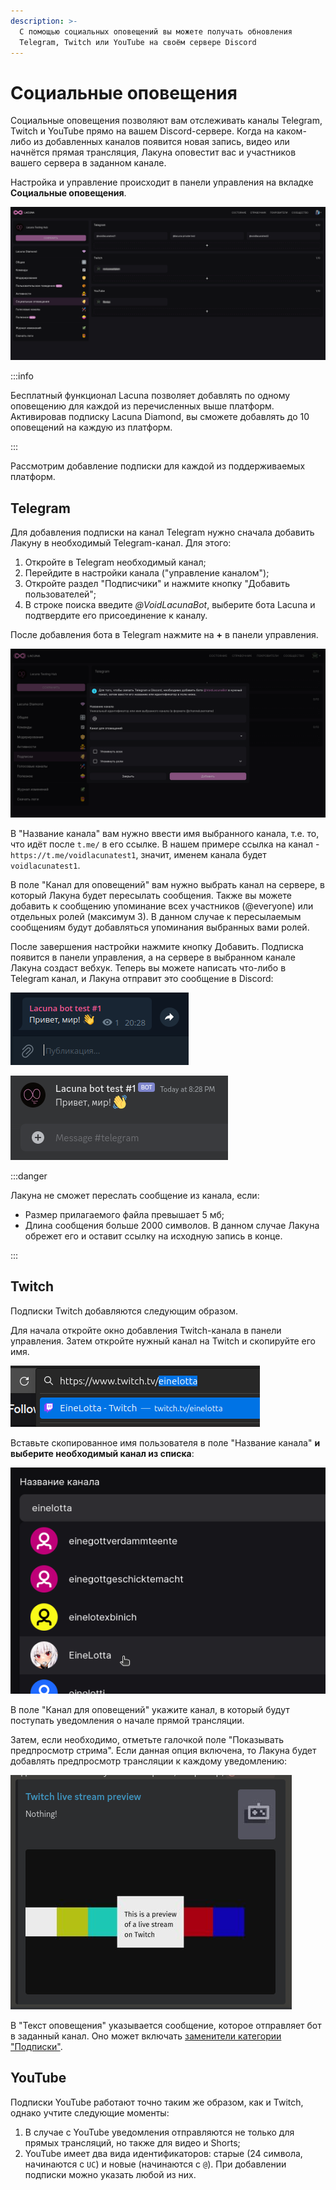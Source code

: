```yaml
---
description: >-
  С помощью социальных оповещений вы можете получать обновления
  Telegram, Twitch или YouTube на своём сервере Discord
---
```


# Социальные оповещения

Социальные оповещения позволяют вам отслеживать каналы Telegram, Twitch и YouTube прямо на вашем Discord-сервере. Когда на каком-либо из добавленных каналов появится новая запись, видео или начнётся прямая трансляция, Лакуна оповестит вас и участников вашего сервера в заданном канале.

Настройка и управление происходит в панели управления на вкладке **Социальные оповещения**.

<img src="../../static/.gitbook/assets/dashboard-social-alerts-tab.png" alt="Вкладка социальных оповещений"></img>

:::info

Бесплатный функционал Lacuna позволяет добавлять по одному оповещению для каждой из перечисленных выше платформ. Активировав подписку Lacuna Diamond, вы сможете добавлять до 10 оповещений на каждую из платформ.

:::

Рассмотрим добавление подписки для каждой из поддерживаемых платформ.

## Telegram

Для добавления подписки на канал Telegram нужно сначала добавить Лакуну в необходимый Telegram-канал. Для этого:

1. Откройте в Telegram необходимый канал;
2. Перейдите в настройки канала ("управление каналом");
3. Откройте раздел "Подписчики" и нажмите кнопку "Добавить пользователей";
4. В строке поиска введите _@VoidLacunaBot_, выберите бота Lacuna и подтвердите его присоединение к каналу.

После добавления бота в Telegram нажмите на **+** в панели управления.

<img src="../../static/.gitbook/assets/dashboard-add-telegram-window.png" alt="Окно добавления канала"></img>

В "Название канала" вам нужно ввести имя выбранного канала, т.е. то, что идёт после `t.me/` в его ссылке. В нашем примере ссылка на канал - `https://t.me/voidlacunatest1`, значит, именем канала будет `voidlacunatest1`.

В поле "Канал для оповещений" вам нужно выбрать канал на сервере, в который Лакуна будет пересылать сообщения. Также вы можете добавить к сообщению упоминание всех участников (@everyone) или отдельных ролей (максимум 3). В данном случае к пересылаемым сообщениям будут добавляться упоминания выбранных вами ролей.

После завершения настройки нажмите кнопку Добавить. Подписка появится в панели управления, а на сервере в выбранном канале Лакуна создаст вебхук. Теперь вы можете написать что-либо в Telegram канал, и Лакуна отправит это сообщение в Discord:

<img src="../../static/.gitbook/assets/telegram-msg-in-telegram.png" alt="Сообщение в Telegram-канале"></img>

<img src="../../static/.gitbook/assets/telegram-msg-in-discord.png" alt="Это же сообщение в Discord"></img>

:::danger

Лакуна не сможет переслать сообщение из канала, если:

- Размер прилагаемого файла превышает 5 мб;
- Длина сообщения больше 2000 символов. В данном случае Лакуна обрежет его и оставит ссылку на исходную запись в конце.

:::

## Twitch

Подписки Twitch добавляются следующим образом.

Для начала откройте окно добавления Twitch-канала в панели управления. Затем откройте нужный канал на Twitch и скопируйте его имя.

![Имя пользователя на Twitch](../../static/.gitbook/assets/twitch-copy-channel-link.png)

Вставьте скопированное имя пользователя в поле "Название канала" **и выберите необходимый канал из списка**:

<img src="../../static/.gitbook/assets/twitch-select-channel.png" alt="Выбор необходимого пользователя"></img>

В поле "Канал для оповещений" укажите канал, в который будут поступать уведомления о начале прямой трансляции.

Затем, если необходимо, отметьте галочкой поле "Показывать предпросмотр стрима". Если данная опция включена, то Лакуна будет добавлять предпросмотр трансляции к каждому уведомлению:

<img src="../../static/.gitbook/assets/twitch-stream-preview.png" alt="Предпросмотр стрима"></img>

В "Текст оповещения" указывается сообщение, которое отправляет бот в заданный канал. Оно может включать [заменители категории "Подписки"](../useful/replacers/#subscriptions).

## YouTube

Подписки YouTube работают точно таким же образом, как и Twitch, однако учтите следующие моменты:

1. В случае с YouTube уведомления отправляются не только для прямых трансляций, но также для видео и Shorts;
2. YouTube имеет два вида идентификаторов: старые (24 символа, начинаются с `UC`) и новые (начинаются с `@`). При добавлении подписки можно указать любой из них.
